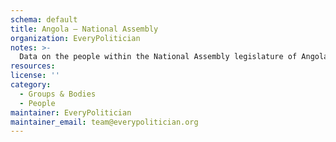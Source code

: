 ```yaml
---
schema: default
title: Angola — National Assembly
organization: EveryPolitician
notes: >-
  Data on the people within the National Assembly legislature of Angola.
resources:
license: ''
category:
  - Groups & Bodies
  - People
maintainer: EveryPolitician
maintainer_email: team@everypolitician.org
---
```

